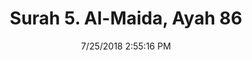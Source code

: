 ---
title       : "Surah 5. Al-Maida, Ayah 86"
date        : 7/25/2018 2:55:16 PM
draft       : false
type        : "quran"
layout      : "compare"
BookCode    : "CMP"
SurahNumber : "5"
AyahNumber  : "86"
TotalAyah   : "120"
---